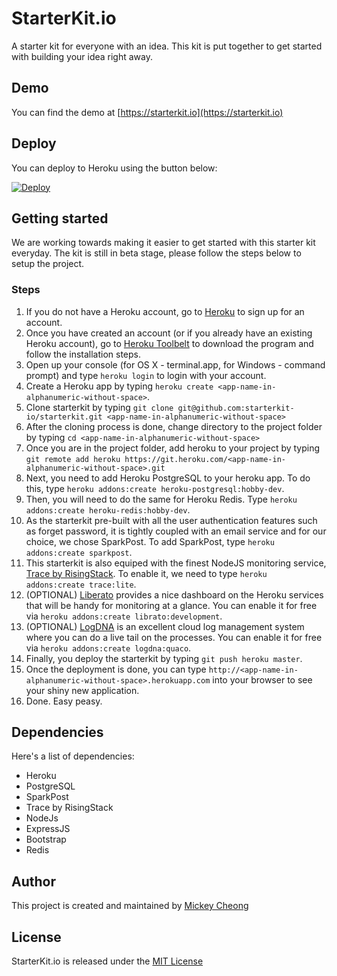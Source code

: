 # StarterKit.io

A starter kit for everyone with an idea. This kit is put together to get started with building your idea right away.

## Demo

You can find the demo at [https://starterkit.io](https://starterkit.io)

## Deploy

You can deploy to Heroku using the button below:

[![Deploy](https://www.herokucdn.com/deploy/button.svg)](https://heroku.com/deploy?template=https://github.com/starterkit-io/starterkit)

## Getting started

We are working towards making it easier to get started with this starter kit everyday. The kit is still in beta stage, please follow the steps below to setup the project.

### Steps

1. If you do not have a Heroku account, go to [Heroku](https://heroku.com/) to sign up for an account.
2. Once you have created an account (or if you already have an existing Heroku account), go to [Heroku Toolbelt](https://toolbelt.heroku.com/) to download the program and follow the installation steps.
3. Open up your console (for OS X - terminal.app, for Windows - command prompt) and type `heroku login` to login with your account.
4. Create a Heroku app by typing `heroku create <app-name-in-alphanumeric-without-space>`.
5. Clone starterkit by typing `git clone git@github.com:starterkit-io/starterkit.git <app-name-in-alphanumeric-without-space>`
6. After the cloning process is done, change directory to the project folder by typing `cd <app-name-in-alphanumeric-without-space>`
7. Once you are in the project folder, add heroku to your project by typing `git remote add heroku https://git.heroku.com/<app-name-in-alphanumeric-without-space>.git`
8. Next, you need to add Heroku PostgreSQL to your heroku app. To do this, type `heroku addons:create heroku-postgresql:hobby-dev`.
9. Then, you will need to do the same for Heroku Redis. Type `heroku addons:create heroku-redis:hobby-dev`.
10. As the starterkit pre-built with all the user authentication features such as forget password, it is tightly coupled with an email service and for our choice, we chose SparkPost. To add SparkPost, type `heroku addons:create sparkpost`.
11. This starterkit is also equiped with the finest NodeJS monitoring service, [Trace by RisingStack](https://trace.risingstack.com). To enable it, we need to type `heroku addons:create trace:lite`.
12. (OPTIONAL) [Liberato](https://liberato.com) provides a nice dashboard on the Heroku services that will be handy for monitoring at a glance. You can enable it for free via `heroku addons:create librato:development`.
13. (OPTIONAL) [LogDNA](https://logdna.com) is an excellent cloud log management system where you can do a live tail on the processes. You can enable it for free via `heroku addons:create logdna:quaco`.
14. Finally, you deploy the starterkit by typing `git push heroku master`.
15. Once the deployment is done, you can type `http://<app-name-in-alphanumeric-without-space>.herokuapp.com` into your browser to see your shiny new application.
16. Done. Easy peasy.

## Dependencies

Here's a list of dependencies:

- Heroku
- PostgreSQL
- SparkPost
- Trace by RisingStack
- NodeJs
- ExpressJS
- Bootstrap
- Redis

## Author

This project is created and maintained by [Mickey Cheong](https://cheo.ng)

## License

StarterKit.io is released under the [MIT License](https://opensource.org/licenses/MIT)
